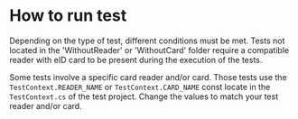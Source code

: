 ﻿# How to run test

Depending on the type of test, different conditions must be met. Tests not located in the 'WithoutReader' or 'WithoutCard'
folder require a compatible reader with eID card to be present during the execution of the tests.

Some tests involve a specific card reader and/or card. Those tests use the `TestContext.READER_NAME` or `TestContext.CARD_NAME` const locate in the
`TestContext.cs` of the test project. Change the values to match your test reader and/or card.
